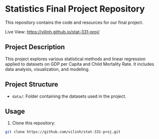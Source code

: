 # Statistics Final Project Repository

This repository contains the code and resources for our final project.

Live View: https://vilinh.github.io/stat-331-proj/

## Project Description

This project explores various statistical methods and linear regression applied to datasets on GDP per Capita and Child Mortality Rate. It includes data analysis, visualization, and modeling.

## Project Structure

- `data/`: Folder containing the datasets used in the project.

## Usage

1. Clone this repository:

```bash
git clone https://github.com/vilinh/stat-331-proj.git
